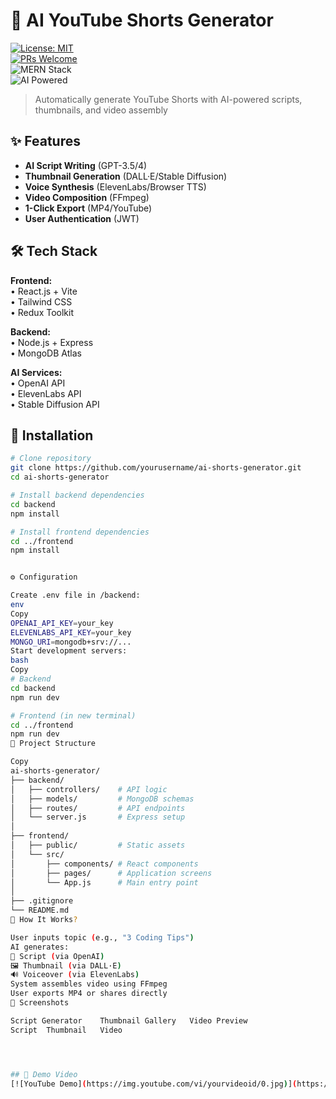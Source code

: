 # 🎥 AI YouTube Shorts Generator  

[![License: MIT](https://img.shields.io/badge/License-MIT-yellow.svg)](https://opensource.org/licenses/MIT)  
[![PRs Welcome](https://img.shields.io/badge/PRs-welcome-brightgreen.svg)](https://github.com/yourusername/ai-shorts-generator/pulls)  
![MERN Stack](https://img.shields.io/badge/Stack-MERN-61DAFB?logo=react&logoColor=white)  
![AI Powered](https://img.shields.io/badge/Powered%20by-AI-FF4F8B?logo=openai)  

> Automatically generate YouTube Shorts with AI-powered scripts, thumbnails, and video assembly  

## ✨ Features  

- **AI Script Writing** (GPT-3.5/4)  
- **Thumbnail Generation** (DALL·E/Stable Diffusion)  
- **Voice Synthesis** (ElevenLabs/Browser TTS)  
- **Video Composition** (FFmpeg)  
- **1-Click Export** (MP4/YouTube)  
- **User Authentication** (JWT)  

## 🛠 Tech Stack  

**Frontend:**  
• React.js + Vite  
• Tailwind CSS  
• Redux Toolkit  

**Backend:**  
• Node.js + Express  
• MongoDB Atlas  

**AI Services:**  
• OpenAI API  
• ElevenLabs API  
• Stable Diffusion API  

## 🚀 Installation  

```bash
# Clone repository
git clone https://github.com/yourusername/ai-shorts-generator.git
cd ai-shorts-generator

# Install backend dependencies
cd backend
npm install

# Install frontend dependencies
cd ../frontend
npm install


⚙️ Configuration

Create .env file in /backend:
env
Copy
OPENAI_API_KEY=your_key
ELEVENLABS_API_KEY=your_key
MONGO_URI=mongodb+srv://...
Start development servers:
bash
Copy
# Backend
cd backend
npm run dev

# Frontend (in new terminal)
cd ../frontend
npm run dev
📂 Project Structure

Copy
ai-shorts-generator/
├── backend/
│   ├── controllers/    # API logic
│   ├── models/         # MongoDB schemas
│   ├── routes/         # API endpoints
│   └── server.js       # Express setup
│
├── frontend/
│   ├── public/         # Static assets  
│   └── src/
│       ├── components/ # React components
│       ├── pages/      # Application screens
│       └── App.js      # Main entry point
│
├── .gitignore
└── README.md
🌟 How It Works?

User inputs topic (e.g., "3 Coding Tips")
AI generates:
📝 Script (via OpenAI)
🖼️ Thumbnail (via DALL·E)
🔊 Voiceover (via ElevenLabs)
System assembles video using FFmpeg
User exports MP4 or shares directly
📸 Screenshots

Script Generator	Thumbnail Gallery	Video Preview
Script	Thumbnail	Video




## 🎥 Demo Video
[![YouTube Demo](https://img.youtube.com/vi/yourvideoid/0.jpg)](https://youtu.be/yourvideoid)

